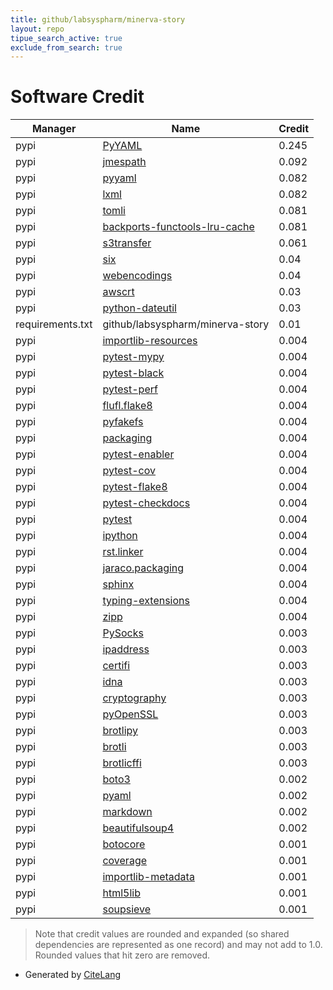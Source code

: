 ```yaml
---
title: github/labsyspharm/minerva-story
layout: repo
tipue_search_active: true
exclude_from_search: true
---
```

# Software Credit

|Manager|Name|Credit|
|-------|----|------|
|pypi|[PyYAML](https://pyyaml.org/)|0.245|
|pypi|[jmespath](https://github.com/jmespath/jmespath.py)|0.092|
|pypi|[pyyaml](https://pyyaml.org/)|0.082|
|pypi|[lxml](https://lxml.de/)|0.082|
|pypi|[tomli](https://pypi.org/project/tomli)|0.081|
|pypi|[backports-functools-lru-cache](https://pypi.org/project/backports-functools-lru-cache)|0.081|
|pypi|[s3transfer](https://github.com/boto/s3transfer)|0.061|
|pypi|[six](https://pypi.org/project/six)|0.04|
|pypi|[webencodings](https://pypi.org/project/webencodings)|0.04|
|pypi|[awscrt](https://github.com/awslabs/aws-crt-python)|0.03|
|pypi|[python-dateutil](https://github.com/dateutil/dateutil)|0.03|
|requirements.txt|github/labsyspharm/minerva-story|0.01|
|pypi|[importlib-resources](https://github.com/python/importlib_resources)|0.004|
|pypi|[pytest-mypy](https://pypi.org/project/pytest-mypy)|0.004|
|pypi|[pytest-black](https://pypi.org/project/pytest-black)|0.004|
|pypi|[pytest-perf](https://pypi.org/project/pytest-perf)|0.004|
|pypi|[flufl.flake8](https://pypi.org/project/flufl.flake8)|0.004|
|pypi|[pyfakefs](https://pypi.org/project/pyfakefs)|0.004|
|pypi|[packaging](https://pypi.org/project/packaging)|0.004|
|pypi|[pytest-enabler](https://pypi.org/project/pytest-enabler)|0.004|
|pypi|[pytest-cov](https://pypi.org/project/pytest-cov)|0.004|
|pypi|[pytest-flake8](https://pypi.org/project/pytest-flake8)|0.004|
|pypi|[pytest-checkdocs](https://pypi.org/project/pytest-checkdocs)|0.004|
|pypi|[pytest](https://pypi.org/project/pytest)|0.004|
|pypi|[ipython](https://pypi.org/project/ipython)|0.004|
|pypi|[rst.linker](https://pypi.org/project/rst.linker)|0.004|
|pypi|[jaraco.packaging](https://pypi.org/project/jaraco.packaging)|0.004|
|pypi|[sphinx](https://pypi.org/project/sphinx)|0.004|
|pypi|[typing-extensions](https://pypi.org/project/typing-extensions)|0.004|
|pypi|[zipp](https://pypi.org/project/zipp)|0.004|
|pypi|[PySocks](https://pypi.org/project/PySocks)|0.003|
|pypi|[ipaddress](https://pypi.org/project/ipaddress)|0.003|
|pypi|[certifi](https://pypi.org/project/certifi)|0.003|
|pypi|[idna](https://pypi.org/project/idna)|0.003|
|pypi|[cryptography](https://pypi.org/project/cryptography)|0.003|
|pypi|[pyOpenSSL](https://pypi.org/project/pyOpenSSL)|0.003|
|pypi|[brotlipy](https://pypi.org/project/brotlipy)|0.003|
|pypi|[brotli](https://pypi.org/project/brotli)|0.003|
|pypi|[brotlicffi](https://pypi.org/project/brotlicffi)|0.003|
|pypi|[boto3](https://github.com/boto/boto3)|0.002|
|pypi|[pyaml](https://github.com/mk-fg/pretty-yaml)|0.002|
|pypi|[markdown](https://Python-Markdown.github.io/)|0.002|
|pypi|[beautifulsoup4](https://www.crummy.com/software/BeautifulSoup/bs4/)|0.002|
|pypi|[botocore](https://github.com/boto/botocore)|0.001|
|pypi|[coverage](https://github.com/nedbat/coveragepy)|0.001|
|pypi|[importlib-metadata](https://github.com/python/importlib_metadata)|0.001|
|pypi|[html5lib](https://github.com/html5lib/html5lib-python)|0.001|
|pypi|[soupsieve](https://facelessuser.github.io/soupsieve/)|0.001|


> Note that credit values are rounded and expanded (so shared dependencies are represented as one record) and may not add to 1.0. Rounded values that hit zero are removed.


- Generated by [CiteLang](https://github.com/vsoch/citelang)
